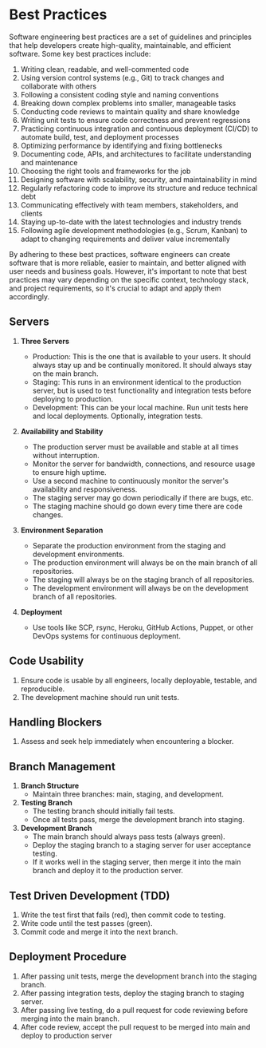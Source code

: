 # Best Practices

Software engineering best practices are a set of guidelines and principles that help developers create high-quality, maintainable, and efficient software. Some key best practices include:

1. Writing clean, readable, and well-commented code
2. Using version control systems (e.g., Git) to track changes and collaborate with others
3. Following a consistent coding style and naming conventions
4. Breaking down complex problems into smaller, manageable tasks
5. Conducting code reviews to maintain quality and share knowledge
6. Writing unit tests to ensure code correctness and prevent regressions
7. Practicing continuous integration and continuous deployment (CI/CD) to automate build, test, and deployment processes
8. Optimizing performance by identifying and fixing bottlenecks
9. Documenting code, APIs, and architectures to facilitate understanding and maintenance
10. Choosing the right tools and frameworks for the job
11. Designing software with scalability, security, and maintainability in mind
12. Regularly refactoring code to improve its structure and reduce technical debt
13. Communicating effectively with team members, stakeholders, and clients
14. Staying up-to-date with the latest technologies and industry trends
15. Following agile development methodologies (e.g., Scrum, Kanban) to adapt to changing requirements and deliver value incrementally

By adhering to these best practices, software engineers can create software that is more reliable, easier to maintain, and better aligned with user needs and business goals. However, it's important to note that best practices may vary depending on the specific context, technology stack, and project requirements, so it's crucial to adapt and apply them accordingly.

## Servers
1. **Three Servers**
   - Production: This is the one that is available to your users. It should always stay up and be continually monitored. It should always stay on the main branch.
   - Staging: This runs in an environment identical to the production server, but is used to test functionality and integration tests before deploying to production.
   - Development: This can be your local machine. Run unit tests here and local deployments. Optionally, integration tests.
2. **Availability and Stability**
   - The production server must be available and stable at all times without interruption.
   - Monitor the server for bandwidth, connections, and resource usage to ensure high uptime.
   - Use a second machine to continuously monitor the server's availability and responsiveness.
   - The staging server may go down periodically if there are bugs, etc.
   - The staging machine should go down every time there are code changes.
3. **Environment Separation**
   - Separate the production environment from the staging and development environments.
   - The production environment will always be on the main branch of all repositories.
   - The staging will always be on the staging branch of all repositories.
   - The development environment will always be on the development branch of all repositories.
     
4. **Deployment**
   - Use tools like SCP, rsync, Heroku, GitHub Actions, Puppet, or other DevOps systems for continuous deployment.

## Code Usability
1. Ensure code is usable by all engineers, locally deployable, testable, and reproducible.
2. The development machine should run unit tests.

## Handling Blockers
1. Assess and seek help immediately when encountering a blocker.

## Branch Management
1. **Branch Structure**
   - Maintain three branches: main, staging, and development.
2. **Testing Branch**
   - The testing branch should initially fail tests.
   - Once all tests pass, merge the development branch into staging.
3. **Development Branch**
   - The main branch should always pass tests (always green).
   - Deploy the staging branch to a staging server for user acceptance testing.
   - If it works well in the staging server, then merge it into the main branch and deploy it to the production server.
   
## Test Driven Development (TDD)
1. Write the test first that fails (red), then commit code to testing.
2. Write code until the test passes (green).
3. Commit code and merge it into the next branch.

## Deployment Procedure
1. After passing unit tests, merge the development branch into the staging branch.
2. After passing integration tests, deploy the staging branch to staging server.
3. After passing live testing, do a pull request for code reviewing before merging into the main branch.
4. After code review, accept the pull request to be merged into main and deploy to production server
